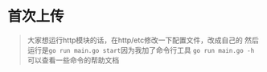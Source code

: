 # 首次上传

> 大家想运行http模块的话，在http/etc修改一下配置文件，改成自己的
> 然后运行是`go run main.go start`因为我加了命令行工具
> `go run main.go -h`可以查看一些命令的帮助文档